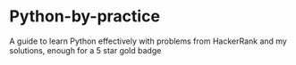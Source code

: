 # Python-by-practice
A guide to learn Python effectively with problems from HackerRank and my solutions, enough for a 5 star gold badge
